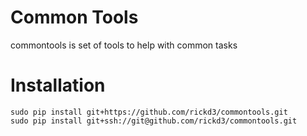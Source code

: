 # Common Tools
commontools is set of tools to help with common tasks

# Installation
```
sudo pip install git+https://github.com/rickd3/commontools.git
sudo pip install git+ssh://git@github.com/rickd3/commontools.git
```
